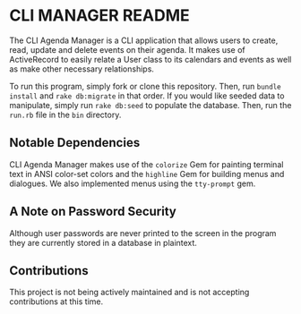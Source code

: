 # CLI MANAGER README

The CLI Agenda Manager is a CLI application that allows users to create, read, update and delete events on their agenda. It makes use of ActiveRecord to easily relate a User class to its calendars and events as well as make other necessary relationships.

To run this program, simply fork or clone this repository. Then, run `bundle install` and `rake db:migrate` in that order. If you would like seeded data to manipulate, simply run `rake db:seed` to populate the database. Then, run the `run.rb` file in the `bin` directory.

## Notable Dependencies

CLI Agenda Manager makes use of the `colorize` Gem for painting terminal text in ANSI color-set colors and the `highline` Gem for building menus and dialogues. We also implemented menus using the `tty-prompt` gem.

## A Note on Password Security

Although user passwords are never printed to the screen in the program they are currently stored in a database in plaintext.

## Contributions

This project is not being actively maintained and is not accepting contributions at this time.
